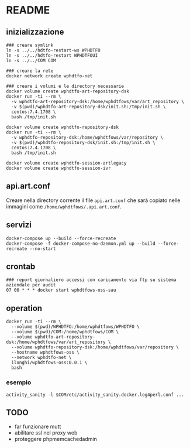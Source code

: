 # README

## inizializzazione
```shell
### creare symlink
ln -s ../../hdtfo-restart-ws WPHDTFO
ln -s ../../hdtfo-restart WPHDTFOUI
ln -s ../../COM COM

### creare la rete
docker network create wphdtfo-net

### creare i volumi e le directory necessarie
docker volume create wphdtfo-art-repository-dsk
docker run -ti --rm \
  -v wphdtfo-art-repository-dsk:/home/wphdtfows/var/art_repository \
  -v $(pwd)/wphdtfo-art-repository-dsk/init.sh:/tmp/init.sh \
  centos:7.4.1708 \
  bash /tmp/init.sh

docker volume create wphdtfo-repository-dsk
docker run -ti --rm \
  -v wphdtfo-repository-dsk:/home/wphdtfows/var/repository \
  -v $(pwd)/wphdtfo-repository-dsk/init.sh:/tmp/init.sh \
  centos:7.4.1708 \
  bash /tmp/init.sh

docker volume create wphdtfo-session-artlegacy
docker volume create wphdtfo-session-ivr
```

## api.art.conf
Creare nella directory corrente il file `api.art.conf` che sarà copiato nelle
immagini come `/home/wphdtfows/.api.art.conf`.

## servizi
```shell
docker-compose up --build --force-recreate
docker-compose -f docker-compose-no-daemon.yml up --build --force-recreate --no-start
```

## crontab
```
### report giornaliero accessi con caricamento via ftp su sistema aziendale per audit
07 00 * * * docker start wphdtfows-oss-sau
```

## operation
```shell
docker run -ti --rm \
  --volume $(pwd)/WPHDTFO:/home/wphdtfows/WPHDTFO \
  --volume $(pwd)/COM:/home/wphdtfows/COM \
  --volume wphdtfo-art-repository-dsk:/home/wphdtfows/var/art_repository \
  --volume wphdtfo-repository-dsk:/home/wphdtfows/var/repository \
  --hostname wphdtfows-oss \
  --network wphdtfo-net \
  ilonghi/wphdtfows-oss:0.0.1 \
  bash
```

### esempio
```shell
activity_sanity -l $COM/etc/activity_sanity.docker.log4perl.conf ...
```

## TODO
* far funzionare mutt
* abilitare ssl nel proxy web
* proteggere phpmemcachedadmin
